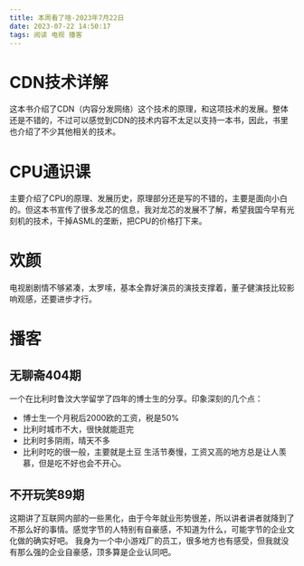 ```yaml
---
title: 本周看了啥-2023年7月22日
date: 2023-07-22 14:50:17
tags: 阅读 电视 播客
---
```

# CDN技术详解
这本书介绍了CDN（内容分发网络）这个技术的原理，和这项技术的发展。整体还是不错的，不过可以感觉到CDN的技术内容不太足以支持一本书，因此，书里也介绍了不少其他相关的技术。

# CPU通识课
主要介绍了CPU的原理、发展历史，原理部分还是写的不错的，主要是面向小白的。但这本书宣传了很多龙芯的信息，我对龙芯的发展不了解，希望我国今早有光刻机的技术，干掉ASML的垄断，把CPU的价格打下来。

# 欢颜
电视剧剧情不够紧凑，太罗嗦，基本全靠好演员的演技支撑着，董子健演技比较影响观感，还要进步才行。

# 播客
## 无聊斋404期
一个在比利时鲁汶大学留学了四年的博士生的分享。印象深刻的几个点：
- 博士生一个月税后2000欧的工资，税是50%
- 比利时城市不大，很快就能逛完
- 比利时多阴雨，晴天不多
- 比利时吃的很一般，主要就是土豆
  生活节奏慢，工资又高的地方总是让人羡慕，但是吃不好也会不开心。

## 不开玩笑89期
这期讲了互联网内部的一些黑化，由于今年就业形势很差，所以讲者讲者就降到了不那么好的事情。感觉字节的人特别有自豪感，不知道为什么，可能字节的企业文化做的确实好吧。
我身为一个中小游戏厂的员工，很多地方也有感受，但我就没有那么强的企业自豪感，顶多算是企业认同吧。
